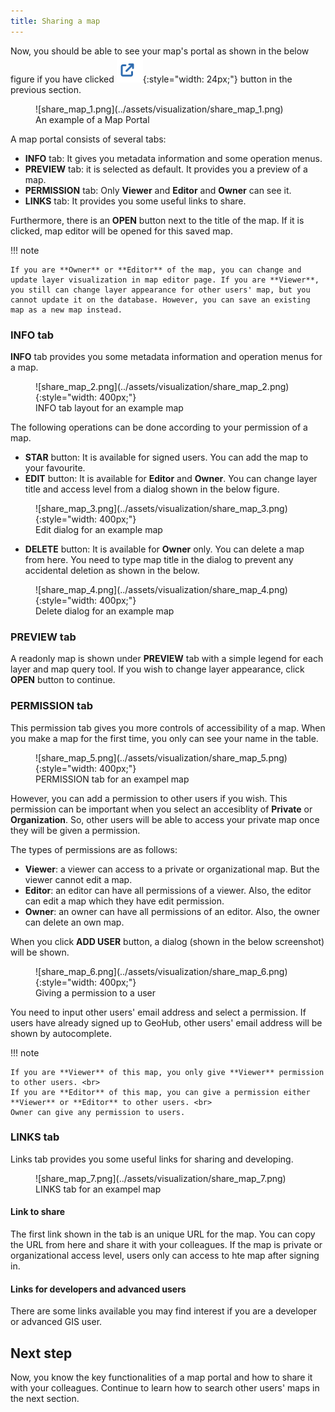 ```yaml
---
title: Sharing a map
---
```


Now, you should be able to see your map's portal as shown in the below figure if you have clicked ![save_map_example_4.png](../assets/visualization/save_map_example_4.png){:style="width: 24px;"} button in the previous section.

<figure markdown="span">
  ![share_map_1.png](../assets/visualization/share_map_1.png)
  <figcaption>An example of a Map Portal</figcaption>
</figure>

A map portal consists of several tabs:

- **INFO** tab: It gives you metadata information and some operation menus.
- **PREVIEW** tab: it is selected as default. It provides you a preview of a map.
- **PERMISSION** tab: Only **Viewer** and **Editor** and **Owner** can see it.
- **LINKS** tab: It provides you some useful links to share.

Furthermore, there is an **OPEN** button next to the title of the map. If it is clicked, map editor will be opened for this saved map.

!!! note

    If you are **Owner** or **Editor** of the map, you can change and update layer visualization in map editor page. If you are **Viewer**, you still can change layer appearance for other users' map, but you cannot update it on the database. However, you can save an existing map as a new map instead.

### INFO tab

**INFO** tab provides you some metadata information and operation menus for a map.

<figure markdown="span">
  ![share_map_2.png](../assets/visualization/share_map_2.png){:style="width: 400px;"}
  <figcaption>INFO tab layout for an example map</figcaption>
</figure>

The following operations can be done according to your permission of a map.

- **STAR** button: It is available for signed users. You can add the map to your favourite.
- **EDIT** button: It is available for **Editor** and **Owner**. You can change layer title and access level from a dialog shown in the below figure.

<figure markdown="span">
  ![share_map_3.png](../assets/visualization/share_map_3.png){:style="width: 400px;"}
  <figcaption>Edit dialog for an example map</figcaption>
</figure>

- **DELETE** button: It is available for **Owner** only. You can delete a map from here. You need to type map title in the dialog to prevent any accidental deletion as shown in the below.

<figure markdown="span">
  ![share_map_4.png](../assets/visualization/share_map_4.png){:style="width: 400px;"}
  <figcaption>Delete dialog for an example map</figcaption>
</figure>

### PREVIEW tab

A readonly map is shown under **PREVIEW** tab with a simple legend for each layer and map query tool. If you wish to change layer appearance, click **OPEN** button to continue.

### PERMISSION tab

This permission tab gives you more controls of accessibility of a map. When you make a map for the first time, you only can see your name in the table.

<figure markdown="span">
  ![share_map_5.png](../assets/visualization/share_map_5.png){:style="width: 400px;"}
  <figcaption>PERMISSION tab for an exampel map</figcaption>
</figure>

However, you can add a permission to other users if you wish. This permission can be important when you select an accesiblity of **Private** or **Organization**. So, other users will be able to access your private map once they will be given a permission.

The types of permissions are as follows:

- **Viewer**: a viewer can access to a private or organizational map. But the viewer cannot edit a map.
- **Editor**: an editor can have all permissions of a viewer. Also, the editor can edit a map which they have edit permission.
- **Owner**: an owner can have all permissions of an editor. Also, the owner can delete an own map.

When you click **ADD USER** button, a dialog (shown in the below screenshot) will be shown.

<figure markdown="span">
  ![share_map_6.png](../assets/visualization/share_map_6.png){:style="width: 400px;"}
  <figcaption>Giving a permission to a user</figcaption>
</figure>

You need to input other users' email address and select a permission. If users have already signed up to GeoHub, other users' email address will be shown by autocomplete.

!!! note

    If you are **Viewer** of this map, you only give **Viewer** permission to other users. <br>
    If you are **Editor** of this map, you can give a permission either **Viewer** or **Editor** to other users. <br>
    Owner can give any permission to users.

### LINKS tab

Links tab provides you some useful links for sharing and developing.

<figure markdown="span">
  ![share_map_7.png](../assets/visualization/share_map_7.png)
  <figcaption>LINKS tab for an exampel map</figcaption>
</figure>

#### Link to share

The first link shown in the tab is an unique URL for the map. You can copy the URL from here and share it with your colleagues. If the map is private or organizational access level, users only can access to hte map after signing in.

#### Links for developers and advanced users

There are some links available you may find interest if you are a developer or advanced GIS user.

## Next step

Now, you know the key functionalities of a map portal and how to share it with your colleagues. Continue to learn how to search other users' maps in the next section.
